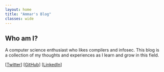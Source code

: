 ```yaml
---
layout: home
title: "Ammar's Blog"
classes: wide
---
```


## Who am I?

A computer science enthusiast who likes compilers and infosec. This blog is a collection of my thoughts and experiences as I learn and grow in this field.

[[Twitter](https://x.com/0xz4h1d)] [[GitHub](https://github.com/ammarbinfaisal)] [[LinkedIn](https://www.linkedin.com/in/malik-ammar-faisal/)]



